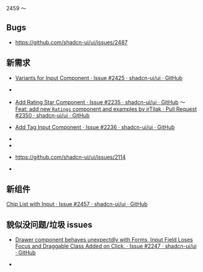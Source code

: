2459 ～

## Bugs

- https://github.com/shadcn-ui/ui/issues/2487

## 新需求

- [Variants for Input Component · Issue #2425 · shadcn-ui/ui · GitHub](https://github.com/shadcn-ui/ui/issues/2425)

-

- [Add Rating Star Component · Issue #2235 · shadcn-ui/ui · GitHub](https://github.com/shadcn-ui/ui/issues/2235) ～ [Feat: add new `Ratings` component and examples by jrTilak · Pull Request #2350 · shadcn-ui/ui · GitHub](https://github.com/shadcn-ui/ui/pull/2350)

- [Add Tag Input Component · Issue #2236 · shadcn-ui/ui · GitHub](https://github.com/shadcn-ui/ui/issues/2236)

-

-

- https://github.com/shadcn-ui/ui/issues/2114

-

## 新组件

[Chip List with Input · Issue #2457 · shadcn-ui/ui · GitHub](https://github.com/shadcn-ui/ui/issues/2457)

## 貌似没问题/垃圾 issues

- [Drawer component behaves unexpectdly with Forms, Input Field Loses Focus and Draggable Class Added on Click. · Issue #2247 · shadcn-ui/ui · GitHub](https://github.com/shadcn-ui/ui/issues/2247)

-
